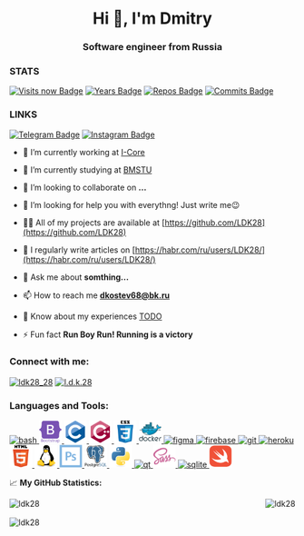 <h1 align="center">Hi 👋, I'm Dmitry</h1>
<h3 align="center">Software engineer from Russia</h3>

<h3 align="left">STATS</h3>

[![Visits now Badge](https://badges.pufler.dev/visits/LDK28/LDK28)](https://github.com/LDK28)
[![Years Badge](https://badges.pufler.dev/years/LDK28)](https://github.com/LDK28)
[![Repos Badge](https://badges.pufler.dev/repos/LDK28)](https://github.com/LDK28?tab=repositories)
[![Commits Badge](https://badges.pufler.dev/commits/monthly/LDK28)](https://github.com/LDK28)


<h3 align="left">LINKS</h3>

[![Telegram Badge](https://img.shields.io/badge/-Telegram-0088cc?style=flat-square&logo=Telegram&logoColor=white)](https://t.me/DKey28)
[![Instagram Badge](https://img.shields.io/badge/-Instagram-e4405f?style=flat-square&logo=Instagram&logoColor=white)](https://instagram.com/l.d.k.28)

- 🔭 I’m currently working at [I-Core](https://i-core.ru/)

- 🌱 I’m currently studying at [BMSTU](https://bmstu.ru/)

- 👯 I’m looking to collaborate on **...**

- 🤝 I’m looking for help you with everythng! Just write me😉

- 👨‍💻 All of my projects are available at [https://github.com/LDK28](https://github.com/LDK28)

- 📝 I regularly write articles on [https://habr.com/ru/users/LDK28/](https://habr.com/ru/users/LDK28/)

- 💬 Ask me about **somthing...**

- 📫 How to reach me **dkostev68@bk.ru**

- 📄 Know about my experiences [TODO](TODO)

- ⚡ Fun fact **Run Boy Run! Running is a victory**

<h3 align="left">Connect with me:</h3>
<p align="left">
<a href="https://twitter.com/ldk28_28" target="blank"><img align="center" src="https://raw.githubusercontent.com/rahuldkjain/github-profile-readme-generator/master/src/images/icons/Social/twitter.svg" alt="ldk28_28" height="30" width="40" /></a>
<a href="https://instagram.com/l.d.k.28" target="blank"><img align="center" src="https://raw.githubusercontent.com/rahuldkjain/github-profile-readme-generator/master/src/images/icons/Social/instagram.svg" alt="l.d.k.28" height="30" width="40" /></a>
</p>

<h3 align="left">Languages and Tools:</h3>
<p align="left"> <a href="https://www.gnu.org/software/bash/" target="_blank" rel="noreferrer"> <img src="https://www.vectorlogo.zone/logos/gnu_bash/gnu_bash-icon.svg" alt="bash" width="40" height="40"/> </a> <a href="https://getbootstrap.com" target="_blank" rel="noreferrer"> <img src="https://raw.githubusercontent.com/devicons/devicon/master/icons/bootstrap/bootstrap-plain-wordmark.svg" alt="bootstrap" width="40" height="40"/> </a> <a href="https://www.cprogramming.com/" target="_blank" rel="noreferrer"> <img src="https://raw.githubusercontent.com/devicons/devicon/master/icons/c/c-original.svg" alt="c" width="40" height="40"/> </a> <a href="https://www.w3schools.com/cpp/" target="_blank" rel="noreferrer"> <img src="https://raw.githubusercontent.com/devicons/devicon/master/icons/cplusplus/cplusplus-original.svg" alt="cplusplus" width="40" height="40"/> </a> <a href="https://www.w3schools.com/css/" target="_blank" rel="noreferrer"> <img src="https://raw.githubusercontent.com/devicons/devicon/master/icons/css3/css3-original-wordmark.svg" alt="css3" width="40" height="40"/> </a> <a href="https://www.docker.com/" target="_blank" rel="noreferrer"> <img src="https://raw.githubusercontent.com/devicons/devicon/master/icons/docker/docker-original-wordmark.svg" alt="docker" width="40" height="40"/> </a> <a href="https://www.figma.com/" target="_blank" rel="noreferrer"> <img src="https://www.vectorlogo.zone/logos/figma/figma-icon.svg" alt="figma" width="40" height="40"/> </a> <a href="https://firebase.google.com/" target="_blank" rel="noreferrer"> <img src="https://www.vectorlogo.zone/logos/firebase/firebase-icon.svg" alt="firebase" width="40" height="40"/> </a> <a href="https://git-scm.com/" target="_blank" rel="noreferrer"> <img src="https://www.vectorlogo.zone/logos/git-scm/git-scm-icon.svg" alt="git" width="40" height="40"/> </a> <a href="https://heroku.com" target="_blank" rel="noreferrer"> <img src="https://www.vectorlogo.zone/logos/heroku/heroku-icon.svg" alt="heroku" width="40" height="40"/> </a> <a href="https://www.w3.org/html/" target="_blank" rel="noreferrer"> <img src="https://raw.githubusercontent.com/devicons/devicon/master/icons/html5/html5-original-wordmark.svg" alt="html5" width="40" height="40"/> </a> <a href="https://www.linux.org/" target="_blank" rel="noreferrer"> <img src="https://raw.githubusercontent.com/devicons/devicon/master/icons/linux/linux-original.svg" alt="linux" width="40" height="40"/> </a> <a href="https://www.photoshop.com/en" target="_blank" rel="noreferrer"> <img src="https://raw.githubusercontent.com/devicons/devicon/master/icons/photoshop/photoshop-line.svg" alt="photoshop" width="40" height="40"/> </a> <a href="https://www.postgresql.org" target="_blank" rel="noreferrer"> <img src="https://raw.githubusercontent.com/devicons/devicon/master/icons/postgresql/postgresql-original-wordmark.svg" alt="postgresql" width="40" height="40"/> </a> <a href="https://www.python.org" target="_blank" rel="noreferrer"> <img src="https://raw.githubusercontent.com/devicons/devicon/master/icons/python/python-original.svg" alt="python" width="40" height="40"/> </a> <a href="https://www.qt.io/" target="_blank" rel="noreferrer"> <img src="https://upload.wikimedia.org/wikipedia/commons/0/0b/Qt_logo_2016.svg" alt="qt" width="40" height="40"/> </a> <a href="https://sass-lang.com" target="_blank" rel="noreferrer"> <img src="https://raw.githubusercontent.com/devicons/devicon/master/icons/sass/sass-original.svg" alt="sass" width="40" height="40"/> </a> <a href="https://www.sqlite.org/" target="_blank" rel="noreferrer"> <img src="https://www.vectorlogo.zone/logos/sqlite/sqlite-icon.svg" alt="sqlite" width="40" height="40"/> </a> <a href="https://developer.apple.com/swift/" target="_blank" rel="noreferrer"> <img src="https://raw.githubusercontent.com/devicons/devicon/master/icons/swift/swift-original.svg" alt="swift" width="40" height="40"/> </a> </p>

📈 **My GitHub Statistics:**

<p><img align="left" src="https://github-readme-stats.vercel.app/api/top-langs?username=ldk28&show_icons=true&locale=en&layout=compact" alt="ldk28" /></p>

<p>&nbsp;<img align="right" src="https://github-readme-stats.vercel.app/api?username=ldk28&show_icons=true&locale=en" alt="ldk28" /></p>

<p><img align="center" src="https://github-readme-streak-stats.herokuapp.com/?user=ldk28&" alt="ldk28" /></p>
